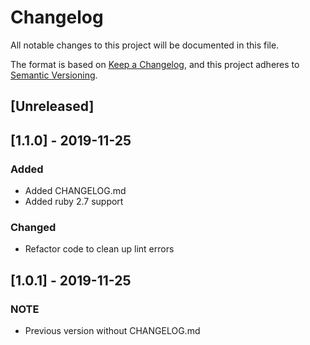 # Changelog
All notable changes to this project will be documented in this file.

The format is based on [Keep a Changelog](https://keepachangelog.com/en/1.0.0/),
and this project adheres to [Semantic Versioning](https://semver.org/spec/v2.0.0.html).

## [Unreleased]

## [1.1.0] - 2019-11-25
### Added
- Added CHANGELOG.md
- Added ruby 2.7 support
### Changed
- Refactor code to clean up lint errors

## [1.0.1] - 2019-11-25
### NOTE
- Previous version without CHANGELOG.md

